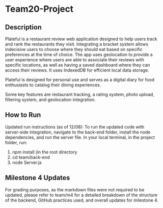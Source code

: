 # Team20-Project

## Description
Plateful is a restaurant review web application designed to help users track and rank the restaurants they visit. Integrating a bracket system allows indecisive users to choose where they should eat based on specific preferences at the time of choice. The app uses geolocation to provide a user experience where users are able to associate their reviews with specific locations, as well as having a saved dashboard where they can access their reviews. It uses IndexedDB for efficient local data storage.

Plateful is designed for personal use and serves as a digital diary for food enthusiasts to catalog their dining experiences. 

Some key features are restaurant tracking, a rating system, photo upload, filtering system, and geolocation integration. 

## How to Run
Updated run instructions (as of 12/08): To run the updated code with server-side integration, navigate to the back-end folder, install the node dependencies, and run the server file. In your local terminal, in the project folder, run:
1. npm install (in the root directory
2. cd team/back-end
3. node Server.js

## Milestone 4 Updates
For grading purposes, as the markdown files were not required to be updated, please refer to team/m4 for a detailed breakdown of the structure of the backend, GitHub practices used, and overall updates for milestone 4.
